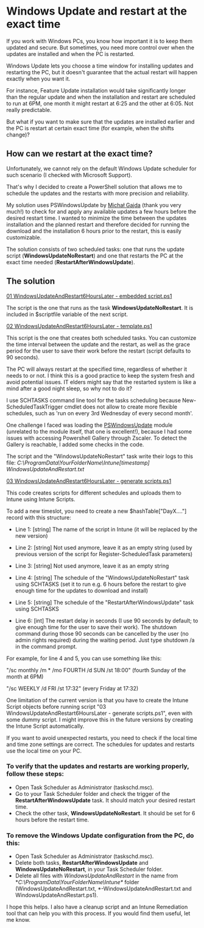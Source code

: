 # Windows Update and restart at the exact time

If you work with Windows PCs, you know how important it is to keep them updated and secure. But sometimes, you need more control over when the updates are installed and when the PC is restarted. 

Windows Update lets you choose a time window for installing updates and restarting the PC, but it doesn't guarantee that the actual restart will happen exactly when you want it. 

For instance, Feature Update installation would take significantly longer than the regular update and when the installation and restart are scheduled to run at 6PM, one month it might restart at 6:25 and the other at 6:05. Not really predictable.

But what if you want to make sure that the updates are installed earlier and the PC is restart at certain exact time (for example, when the shifts change)? 

## How can we restart at the exact time?

Unfortunately, we cannot rely on the default Windows Update scheduler for such scenario (I checked with Microsoft Support).

That's why I decided to create a PowerShell solution that allows me to schedule the updates and the restarts with more precision and reliability.

My solution uses PSWindowsUpdate by [Michał Gajda](https://github.com/mgajda83/PSWindowsUpdate) (thank you very much!) to check for and apply any available updates a few hours before the desired restart time. I wanted to minimize the time between the updates installation and the planned restart and therefore decided for running the download and the installation 6 hours prior to the restart, this is easily customizable.

The solution consists of two scheduled tasks: one that runs the update script (**WindowsUpdateNoRestart**) and one that restarts the PC at the exact time needed (**RestartAfterWindowsUpdate**).

## The solution


[01 WindowsUpdateAndRestart6HoursLater - embedded script.ps1](https://github.com/najki78/publicStuff/blob/main/Windows%20Update%20and%20restart%20at%20the%20exact%20time/01%20WindowsUpdateAndRestart6HoursLater%20-%20embedded%20script.ps1)

The script is the one that runs as the task **WindowsUpdateNoRestart**. It is included in $scriptfile variable of the next script.


[02 WindowsUpdateAndRestart6HoursLater - template.ps1](https://github.com/najki78/publicStuff/blob/main/Windows%20Update%20and%20restart%20at%20the%20exact%20time/02%20WindowsUpdateAndRestart6HoursLater%20-%20template.ps1)

This script is the one that creates both scheduled tasks. You can customize the time interval between the update and the restart, as well as the grace period for the user to save their work before the restart (script defaults to 90 seconds).

The PC will always restart at the specified time, regardless of whether it needs to or not. I think this is a good practice to keep the system fresh and avoid potential issues. IT elders might say that the restarted system is like a mind after a good night sleep, so why not to do it?

I use SCHTASKS command line tool for the tasks scheduling because New-ScheduledTaskTrigger cmdlet does not allow to create more flexible schedules, such as 'run on every 3rd Wednesday of every second month'.

One challenge I faced was loading the [PSWindowsUpdate](https://www.powershellgallery.com/packages/PSWindowsUpdate/) module (unrelated to the module itself, that one is excellent!), because I had some issues with accessing Powershell Gallery through Zscaler. To detect the Gallery is reachable, I added some checks in the code.

The script and the "WindowsUpdateNoRestart" task write their logs to this file: _C:\ProgramData\YourFolderName\Intune\[timestamp] WindowsUpdateAndRestart.txt_


[03 WindowsUpdateAndRestart6HoursLater - generate scripts.ps1](https://github.com/najki78/publicStuff/blob/main/Windows%20Update%20and%20restart%20at%20the%20exact%20time/03%20WindowsUpdateAndRestart6HoursLater%20-%20generate%20scripts.ps1)

This code creates scripts for different schedules and uploads them to Intune using Intune Scripts.

To add a new timeslot, you need to create a new $hashTable["DayX...."] record with this structure:

- Line 1: [string] The name of the script in Intune (it will be replaced by the new version)

- Line 2: [string] Not used anymore, leave it as an empty string (used by previous version of the script for Register-ScheduledTask parameters)

- Line 3: [string] Not used anymore, leave it as an empty string

- Line 4: [string] The schedule of the "WindowsUpdateNoRestart" task using SCHTASKS (set it to run e.g. 6 hours before the restart to give enough time for the updates to download and install)

- Line 5: [string] The schedule of the "RestartAfterWindowsUpdate" task using SCHTASKS

- Line 6: [int] The restart delay in seconds (I use 90 seconds by default; to give enough time for the user to save their work). The shutdown command during those 90 seconds can be cancelled by the user (no admin rights required) during the waiting period. Just type shutdown /a in the command prompt.


For example, for line 4 and 5, you can use something like this: 

"/sc monthly /m * /mo FOURTH /d SUN /st 18:00" (fourth Sunday of the month at 6PM)

"/sc WEEKLY /d FRI /st 17:32" (every Friday at 17:32)


One limitation of the current version is that you have to create the Intune Script objects before running script "03 WindowsUpdateAndRestart6HoursLater - generate scripts.ps1", even with some dummy script. I might improve this in the future versions by creating the Intune Script automatically.

If you want to avoid unexpected restarts, you need to check if the local time and time zone settings are correct. The schedules for updates and restarts use the local time on your PC.


### To verify that the updates and restarts are working properly, follow these steps:

- Open Task Scheduler as Administrator (taskschd.msc).
- Go to your Task Scheduler folder and check the trigger of the **RestartAfterWindowsUpdate** task. It should match your desired restart time.
- Check the other task, **WindowsUpdateNoRestart**. It should be set for 6 hours before the restart time.


### To remove the Windows Update configuration from the PC, do this:

- Open Task Scheduler as Administrator (taskschd.msc).
- Delete both tasks, **RestartAfterWindowsUpdate** and **WindowsUpdateNoRestart**, in your Task Scheduler folder.
- Delete all files with _WindowsUpdateAndRestart_ in the name from **C:\ProgramData\YourFolderName\Intune\** folder (WindowsUpdateAndRestart.txt, *-WindowsUpdateAndRestart.txt and WindowsUpdateAndRestart.ps1).

I hope this helps. I also have a cleanup script and an Intune Remediation tool that can help you with this process. If you would find them useful, let me know.
